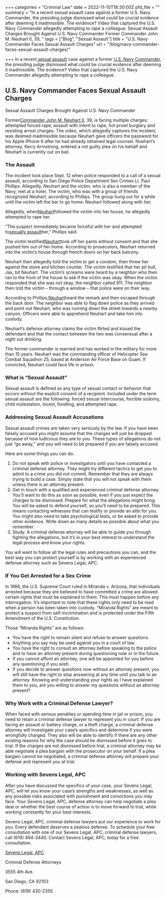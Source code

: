+++
categories = "Criminal Law"
date = 2022-11-10T18:30:00Z
pfd_file = ""
summary = "In a recent sexual assault case against a former U.S. Navy Commander, the presiding judge dismissed what could be crucial evidence after deeming it inadmissible. The evidence? Video that captured the U.S. Navy Commander allegedly attempting to rape a colleague. Sexual Assault Charges Brought Against U.S. Navy Commander Former Commander John M. Neuhart II, 39, "
tags = ["Blog", "Sexual Assault"]
title = "U.S. Navy Commander Faces Sexual Assault Charges"
url = "/blog/navy-commander-faces-sexual-assault-charges/"

+++
In a recent[ sexual assault](http://sevenslegal.com/) case against a former [U.S. Navy Commander](http://sevenslegal.com/), the presiding judge dismissed what could be crucial evidence after deeming it inadmissible. The evidence? Video that captured the U.S. Navy Commander allegedly attempting to rape a colleague.

## U.S. Navy Commander Faces Sexual Assault Charges

Sexual Assault Charges Brought Against U.S. Navy Commander

Former[Commander John M. Neuhart II](http://sevenslegal.com/), 39, is facing multiple charges: attempted forced rape, assault with intent to rape, hot prowl burglary and resisting arrest charges. The video, which allegedly captures the incident, was deemed inadmissible because Neuhart gave officers the password for his Apple iPhone 6 after he had already obtained legal counsel. Nuehart’s attorney, Kerry Armstrong, entered a not guilty plea on his behalf and Neuhart is currently out on bail.

### The Assault

The incident took place Sept. 12 when police responded to a call of a sexual assault, according to San Diego Police Department Sex Crimes Lt. Paul Phillips. Allegedly, Neuhart and the victim, who is also a member of the Navy, met at a hotel. The victim, who was with a group of friends recognized Neuhart, according to Phillips. The group hung out for a while until the victim left the bar to go home. Neuhart followed along with her.

Allegedly, when[Neuhart](http://sevenslegal.com/)followed the victim into her house, he allegedly attempted to rape her.

“The suspect immediately became forceful with her and attempted to[sexually assault](http://sevenslegal.com/)her,” Phillips said.

The victim testified[Neuhart](http://sevenslegal.com/)took off her pants without consent and that she pushed him out of her home. According to prosecutors, Neuhart returned into the victim’s house through french doors on her back balcony.

Neuhart then allegedly told the victim to get a condom, then threw her against the stove and kitchen counter. The victim testified that her pit bull, Jax, bit Neuhart. The victim’s screams were heard by a neighbor who then ran to the front of the house to ask if the victim was okay. When the victim responded that she was not okay, the neighbor called 911. The neighbor then told the victim – through a window – that police were on their way.

According to Phillips,[Neuhart](http://sevenslegal.com/)heard the remark and then escaped through the back door. The neighbor was able to flag down police as they arrived and point out Neuhart, who was running down the street towards a nearby canyon. Officers were able to apprehend Neuhart and take him into custody.

Neuhart’s defense attorney claims the victim flirted and kissed the defendant and that the contact between the two was consensual after a night out drinking.

The former commander is married and has worked in the military for more than 15 years. Neuhart was the commanding officer of Helicopter Sea Combat Squadron 25, based at Anderson Air Force Base on Guam. If convicted, Neuhart could face life in prison.

### What is “Sexual Assault”

Sexual assault is defined as any type of sexual contact or behavior that occurs without the explicit consent of a recipient. Included under the term sexual assault are the following: forced sexual intercourse, forcible sodomy, child molestation, incest, fondling, and attempted rape.

### Addressing Sexual Assault Accusations

Sexual assault crimes are taken very seriously by the law. If you have been falsely accused you might assume that the charges will just be dropped because of how ludicrous they are to you. These types of allegations do not just “go away,” and you will need to be prepared if you are falsely accused.

Here are some things you can do:

1. Do not speak with police or investigators until you have contacted a criminal defense attorney. They might try different tactics to get you to admit to a crime you did not commit. Remember that they are always trying to build a case. Simply state that you will not speak with them unless there is an attorney present.
2. Get in touch with a qualified and experienced criminal defense attorney. You’ll want to do this as soon as possible, even if you just expect the charges to be dismissed. Prepare for what the allegations might bring. You will be asked to defend yourself, so you’ll need to be prepared. This means contacting witnesses that can testify or provide an alibi for you. You might also need to take psychological tests, or be asked to provide other evidence. Write down as many details as possible about what you remember.
3. Study. A criminal defense attorney will be able to guide you through fighting the allegations, but it’s in your best interest to understand the legal process and know your rights.

You will want to follow all the legal rules and precautions you can, and the best way you can protect yourself is by working with an experienced defense attorney such as Sevens Legal, APC.

### If You Get Arrested for a Sex Crime

In 1966, the U.S. Supreme Court ruled in Miranda v. Arizona, that individuals arrested because they are believed to have committed a crime are allowed certain rights that must be explained to them. This must happen before any interrogation. It’s important to note that these rights only need to be read when a person has been taken into custody. “Miranda Rights” are meant to protect a suspect from self-incrimination and is protected under the Fifth Amendment of the U.S. Constitution.

Those “Miranda Rights” are as follows:

* You have the right to remain silent and refuse to answer questions.
* Anything you say may be used against you in a court of law.
* You have the right to consult an attorney before speaking to the police and to have an attorney present during questioning now or in the future.
* If you cannot afford an attorney, one will be appointed for you before any questioning if you wish.
* If you decide to answer questions now without an attorney present, you will still have the right to stop answering at any time until you talk to an attorney. Knowing and understanding your rights as I have explained them to you, are you willing to answer my questions without an attorney present?

### Why Work with a Criminal Defense Lawyer?

When faced with serious penalties or spending time in jail or prison, you need to retain a criminal defense lawyer to represent you in court. If you are facing an assault or battery charge, or a theft charge, a criminal defense attorney will investigate your case’s specifics and determine if you were wrongfully charged. They also will be able to identify if there are any other existing reasons for why the case should be dismissed before it goes to trial. If the charges are not dismissed before trial, a criminal attorney may be able negotiate a plea bargain with the prosecutor on your behalf. If a plea bargain cannot be negotiated, a criminal defense attorney will prepare your defense and represent you at trial.

### Working with Sevens Legal, APC

After you have discussed the specifics of your case, your Sevens Legal, APC, will let you know your case’s strengths and weaknesses, as well as any possible risks associated with punishment and convictions you may face. Your Sevens Legal, APC, defense attorney can help negotiate a plea deal or whether the best course of action is to move forward to trial, while working constantly for your best interests.

Sevens Legal, APC, criminal defense lawyers put our experience to work for you. Every defendant deserves a zealous defense. To schedule your free consultation with one of our Sevens Legal, APC, criminal defense lawyers, call (619) 494-3440. Contact Sevens Legal, APC, today for a free consultation.

[Sevens Legal, APC](https://www.sevenslegal.com/ "Sevens Legal, APC")

Criminal Defense Attorneys

3555 4th Ave.

San Diego, CA 92103

Phone: (619) 430-2355